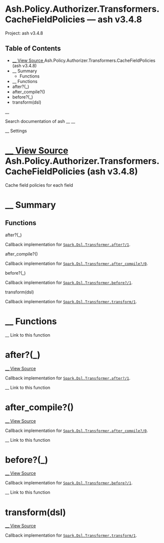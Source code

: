 # Ash.Policy.Authorizer.Transformers.CacheFieldPolicies — ash v3.4.8

Project: ash v3.4.8

## Table of Contents

- [ __ View Source ](external_link) Ash.Policy.Authorizer.Transformers.CacheFieldPolicies (ash v3.4.8)
- __ Summary
  - Functions
- __ Functions
- after?(_)
- after_compile?()
- before?(_)
- transform(dsl)

__

Search documentation of ash __ __

__ Settings

#  [ __ View Source ](external_link) Ash.Policy.Authorizer.Transformers.CacheFieldPolicies (ash v3.4.8)

Cache field policies for each field

#  __ Summary

##  Functions

after?(_)

Callback implementation for [`Spark.Dsl.Transformer.after?/1`](external_link).

after_compile?()

Callback implementation for [`Spark.Dsl.Transformer.after_compile?/0`](external_link).

before?(_)

Callback implementation for [`Spark.Dsl.Transformer.before?/1`](external_link).

transform(dsl)

Callback implementation for [`Spark.Dsl.Transformer.transform/1`](external_link).

#  __ Functions

__ Link to this function

# after?(_)

[ __ View Source ](external_link)

Callback implementation for [`Spark.Dsl.Transformer.after?/1`](external_link).

__ Link to this function

# after_compile?()

[ __ View Source ](external_link)

Callback implementation for [`Spark.Dsl.Transformer.after_compile?/0`](external_link).

__ Link to this function

# before?(_)

[ __ View Source ](external_link)

Callback implementation for [`Spark.Dsl.Transformer.before?/1`](external_link).

__ Link to this function

# transform(dsl)

[ __ View Source ](external_link)

Callback implementation for [`Spark.Dsl.Transformer.transform/1`](external_link).
